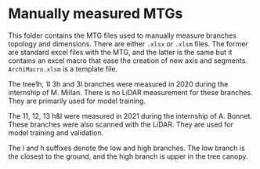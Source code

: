 # Manually measured MTGs

This folder contains the MTG files used to manually measure branches topology and dimensions. There are either `.xlsx` or `.xlsm` files. The former are standard excel files with the MTG, and the latter is the same but it contains an excel macro that ease the creation of new axis and segments. `ArchiMacro.xlsm` is a template file.

The tree1h, 1l 3h and 3l branches were measured in 2020 during the internship of M. Millan. There is no LiDAR measurement for these branches. They are primarily used for model training.

The 11, 12, 13 h&l were measured in 2021 during the internship of A. Bonnet. These branches were also scanned with the LiDAR. They are used for model training and validation.

The l and h suffixes denote the low and high branches. The low branch is the closest to the ground, and the high branch is upper in the tree canopy.
